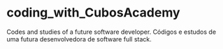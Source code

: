 # coding_with_CubosAcademy
Codes and studies of a future software developer.
Códigos e estudos de uma futura desenvolvedora de software full stack.  
